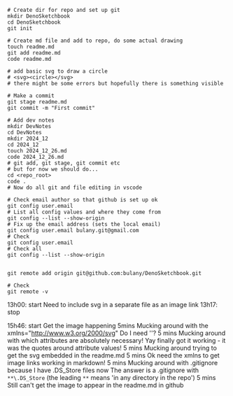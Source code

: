 ```
# Create dir for repo and set up git
mkdir DenoSketchbook
cd DenoSketchbook
git init

# Create md file and add to repo, do some actual drawing
touch readme.md
git add readme.md
code readme.md

# add basic svg to draw a circle
# <svg><circle></svg>
# there might be some errors but hopefully there is something visible

# Make a commit
git stage readme.md
git commit -m "First commit"

# Add dev notes
mkdir DevNotes
cd DevNotes
mkdir 2024_12
cd 2024_12
touch 2024_12_26.md
code 2024_12_26.md
# git add, git stage, git commit etc
# but for now we should do...
cd <repo_root>
code .
# Now do all git and file editing in vscode

# Check email author so that github is set up ok
git config user.email
# List all config values and where they come from
git config --list --show-origin
# Fix up the email address (sets the local email)
git config user.email bulany.git@gmail.com
# Check
git config user.email
# Check all
git config --list --show-origin


git remote add origin git@github.com:bulany/DenoSketchbook.git

# Check
git remote -v

```
13h00: start
Need to include svg in a separate file as an image link
13h17: stop

15h46: start
Get the image happening
5mins
Mucking around with the xmlns="http://www.w3.org/2000/svg"
Do I need '</circle>'?
5 mins
Mucking around with which attributes are absolutely necessary!
Yay finally got it working - it was the quotes around attribute values!
5 mins
Mucking around trying to get the svg embedded in the readme.md
5 mins
Ok need the xmlns to get image links working in markdown!
5 mins
Mucking around with .gitignore because I have .DS_Store files now
The answer is a .gitignore with `**\.DS_Store` (the leading `**` means 'in any directory in the repo')
5 mins
Still can't get the image to appear in the readme.md in github
